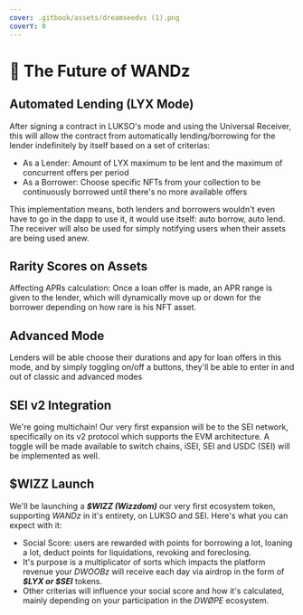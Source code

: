 ```yaml
---
cover: .gitbook/assets/dreamseedvs (1).png
coverY: 0
---
```


# 🙌 The Future of WANDz

## Automated Lending (LYX Mode)

After signing a contract in LUKSO's mode and using the Universal Receiver, this will allow the contract from automatically lending/borrowing for the lender indefinitely by itself based on a set of criterias:

* As a Lender: Amount of LYX maximum to be lent and the maximum of concurrent offers per period
* As a Borrower: Choose specific NFTs from your collection to be continuously borrowed until there's no more available offers

This implementation means, both lenders and borrowers wouldn't even have to go in the dapp to use it, it would use itself: auto borrow, auto lend. The receiver will also be used for simply notifying users when their assets are being used anew.

## Rarity Scores on Assets

Affecting APRs calculation: Once a loan offer is made, an APR range is given to the lender, which will dynamically move up or down for the borrower depending on how rare is his NFT asset.

## Advanced Mode

Lenders will be able choose their durations and apy for loan offers in this mode, and by simply toggling on/off a buttons, they'll be able to enter in and out of classic and advanced modes

## SEI v2 Integration

We're going multichain! Our very first expansion will be to the SEI network, specifically on its v2 protocol which supports the EVM architecture. A toggle will be made available to switch chains, iSEI, SEI and USDC (SEI) will be implemented as well.

## $WIZZ Launch

We'll be launching a _**$WIZZ (Wizzdom)**_ our very first ecosystem token, supporting _WANDz_ in it's entirety, on LUKSO and SEI. Here's what you can expect with it:

* Social Score: users are rewarded with points for borrowing a lot, loaning a lot, deduct points for liquidations, revoking and foreclosing.
* It's purpose is a multiplicator of sorts which impacts the platform revenue your _DWOOBz_ will receive each day via airdrop in the form of _**$LYX or $SEI**_ tokens.
* Other criterias will influence your social score and how it's calculated, mainly depending on your participation in the _DWØPE_ ecosystem.
